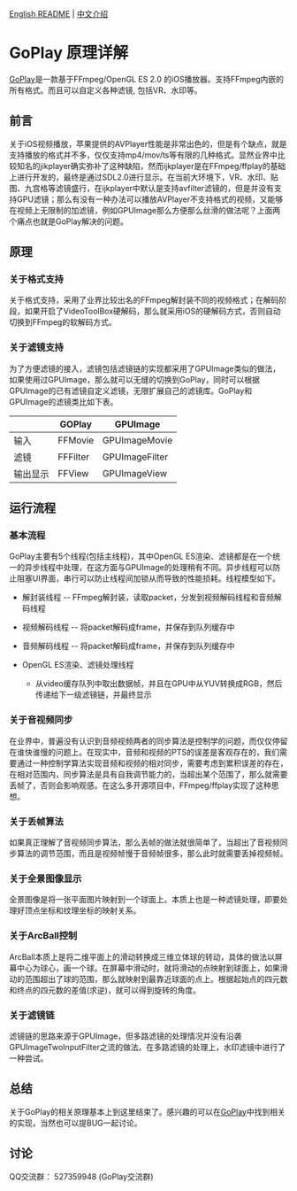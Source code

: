 
[English README](https://github.com/dKingbin/GoPlay/blob/master/README.md)   |  [中文介绍](https://github.com/dKingbin/GoPlay/blob/master/image/README-chs.md)

# GoPlay 原理详解

[GoPlay](https://github.com/dKingbin/GoPlay)是一款基于FFmpeg/OpenGL ES 2.0 的iOS播放器。支持FFmpeg内嵌的所有格式。而且可以自定义各种滤镜, 包括VR、水印等。

## 前言

关于iOS视频播放，苹果提供的AVPlayer性能是非常出色的，但是有个缺点，就是支持播放的格式并不多，仅仅支持mp4/mov/ts等有限的几种格式。显然业界中比较知名的jikplayer确实弥补了这种缺陷，然而ijkplayer是在FFmpeg/ffplay的基础上进行开发的，最终是通过SDL2.0进行显示。在当前大环境下，VR、水印、贴图、九宫格等滤镜盛行，在ijkplayer中默认是支持avfilter滤镜的，但是并没有支持GPU滤镜；那么有没有一种办法可以播放AVPlayer不支持格式的视频，又能够在视频上无限制的加滤镜，例如GPUImage那么方便那么丝滑的做法呢？上面两个痛点也就是GoPlay解决的问题。

## 原理

### 关于格式支持

关于格式支持，采用了业界比较出名的FFmpeg解封装不同的视频格式；在解码阶段，如果开启了VideoToolBox硬解码，那么就采用iOS的硬解码方式，否则自动切换到FFmpeg的软解码方式。

### 关于滤镜支持

为了方便滤镜的接入，滤镜包括滤镜链的实现都采用了GPUImage类似的做法，如果使用过GPUImage，那么就可以无缝的切换到GoPlay，同时可以根据GPUImage的已有滤镜自定义滤镜，无限扩展自己的滤镜库。GoPlay和GPUImage的滤镜类比如下表。

|| GOPlay | GPUImage
---|---|---
输入 | FFMovie | GPUImageMovie
滤镜 | FFFilter | GPUImageFilter
输出显示 | FFView | GPUImageView

## 运行流程

### 基本流程

GoPlay主要有5个线程(包括主线程)，其中OpenGL ES渲染、滤镜都是在一个统一的异步线程中处理，在这方面与GPUImage的处理稍有不同。异步线程可以防止阻塞UI界面，串行可以防止线程间加锁从而导致的性能损耗。线程模型如下。

- 解封装线程 -- FFmpeg解封装，读取packet，分发到视频解码线程和音频解码线程

- 视频解码线程 -- 将packet解码成frame，并保存到队列缓存中

- 音频解码线程 --  将packet解码成frame，并保存到队列缓存中

- OpenGL ES渲染、滤镜处理线程
   - 从video缓存队列中取出数据帧，并且在GPU中从YUV转换成RGB，然后传递给下一级滤镜链，并最终显示

### 关于音视频同步

在业界中，普遍没有认识到音频视频两者的同步算法是控制学的问题，而仅仅停留在谁快谁慢的问题上。在现实中，音频和视频的PTS的误差是客观存在的，我们需要通过一种控制学算法实现音频和视频的相对同步，需要考虑到累积误差的存在，在相对范围内，同步算法是具有自我调节能力的，当超出某个范围了，那么就需要丢帧了，否则会影响观感。在这么多开源项目中，FFmpeg/ffplay实现了这种思想。

### 关于丢帧算法

如果真正理解了音视频同步算法，那么丢帧的做法就很简单了，当超出了音视频同步算法的调节范围，而且是视频帧慢于音频帧很多，那么此时就需要丢掉视频帧。

### 关于全景图像显示

全景图像是将一张平面图片映射到一个球面上。本质上也是一种滤镜处理，即要处理好顶点坐标和纹理坐标的映射关系。

### 关于ArcBall控制

ArcBall本质上是将二维平面上的滑动转换成三维立体球的转动，具体的做法以屏幕中心为球心，画一个球。在屏幕中滑动时，就将滑动的点映射到球面上，如果滑动的范围超出了球的范围，那么就映射到最靠近球面的点上。根据起始点的四元数和终点的四元数的差值(求逆)，就可以得到旋转的角度。

### 关于滤镜链

滤镜链的思路来源于GPUImage，但多路滤镜的处理情况并没有沿袭GPUImageTwoInputFilter之流的做法。在多路滤镜的处理上，水印滤镜中进行了一种尝试。

## 总结

关于GoPlay的相关原理基本上到这里结束了。感兴趣的可以在[GoPlay](https://github.com/dKingbin/GoPlay)中找到相关的实现，当然也可以提BUG一起讨论。

## 讨论

QQ交流群： 527359948 (GoPlay交流群)
